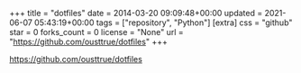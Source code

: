 +++
title = "dotfiles"
date = 2014-03-20 09:09:48+00:00
updated = 2021-06-07 05:43:19+00:00
tags = ["repository", "Python"]
[extra]
css = "github"
star = 0
forks_count = 0
license = "None"
url = "https://github.com/ousttrue/dotfiles"
+++

<https://github.com/ousttrue/dotfiles>

